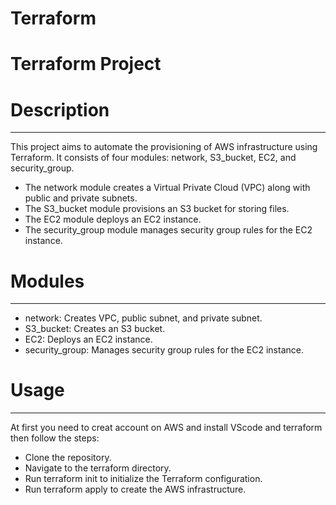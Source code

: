 # Terraform
# Terraform Project #
# Description
-------------
This project aims to automate the provisioning of AWS infrastructure using Terraform. It consists of four modules: network, S3_bucket, EC2, and security_group.

- The network module creates a Virtual Private Cloud (VPC) along with public and private subnets.
- The S3_bucket module provisions an S3 bucket for storing files.
- The EC2 module deploys an EC2 instance.
- The security_group module manages security group rules for the EC2 instance.
# Modules
-------------
- network: Creates VPC, public subnet, and private subnet.
- S3_bucket: Creates an S3 bucket.
- EC2: Deploys an EC2 instance.
- security_group: Manages security group rules for the EC2 instance.
# Usage
--------------
At first you need to creat account on AWS and install VScode and terraform then follow the steps:
- Clone the repository.
- Navigate to the terraform directory.
- Run terraform init to initialize the Terraform configuration.
- Run terraform apply to create the AWS infrastructure.
